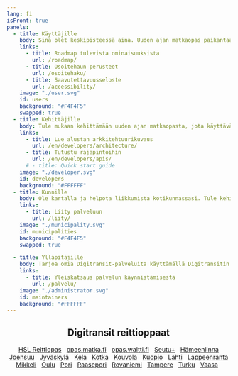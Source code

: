 ```yaml
---
lang: fi
isFront: true
panels:
  - title: Käyttäjille
    body: Sinä olet keskipisteessä aina. Uuden ajan matkaopas paikantaa sijaintisi ja kertoo lähimmät linjat, pysäkit ja reitit täysin reaaliaikaisesti. Reaaliaikaisesti tarkoittaa, että näet bussin tai junan sijainnin ja pysäkkiaikataulut totuudenmukaisina. Turha odottelu on historiaa. Palvelu suodattaa tarpeettoman tiedon ja kertoo, mitä ympärilläsi tapahtuu ja miten pääset sujuvimmin perille. Tulevaisuudessa reaaliaikainen palvelu kattaa koko maan.
    links:
      - title: Roadmap tulevista ominaisuuksista
        url: /roadmap/
      - title: Osoitehaun perusteet
        url: /osoitehaku/
      - title: Saavutettavuusseloste
        url: /accessibility/
    image: "./user.svg"
    id: users
    background: "#F4F4F5"
    swapped: true
  - title: Kehittäjille
    body: Tule mukaan kehittämään uuden ajan matkaopasta, jota käyttävät sadat tuhannet ihmiset joka päivä. Todennäköisesti sinäkin. Voit kehittää koko palvelua tai parantaa vain yhtä sen osaa. Ota koodi käyttöösi, keksi uutta, näytä se muille! Käytössäsi on uusin selainteknologia ja kehitysympäristö tulee nopeasti tutuksi. Kääri hihat ja lataa Digitransit koneellesi. Lähdekoodi on avoin.
    links:
      - title: Lue alustan arkkitehtuurikuvaus
        url: /en/developers/architecture/
      - title: Tutustu rajapintoihin
        url: /en/developers/apis/
      # - title: Quick start guide
    image: "./developer.svg"
    id: developers
    background: "#FFFFFF"
  - title: Kunnille
    body: Ole kartalla ja helpota liikkumista kotikunnassasi. Tule kehittämään uuden ajan matkaopasta ja varmista kotipaikkakuntasi valtakunnallinen näkyvyys. Digitransit on HSL:n, Fintrafficin ja Waltti Solutions Oy:n tarjoama palvelualusta, johon liittyminen on helppoa. Avoimen lähdekoodin ansiosta palvelun kehitystyössä voi olla mukana kuka tahansa asiasta kiinnostunut, mikä todennäköisesti vähentää palvelun virheitä, parantaa sen tietoturvaa ja tarjoaa aina ajantasaista tietoa. Samalla voit varmistaa, että kuntasi reitti- ja aikataulutedot ovat palvelualustan käytössä.
    links:
      - title: Liity palveluun
        url: /liity/
    image: "./municipality.svg"
    id: municipalities
    background: "#F4F4F5"
    swapped: true

  - title: Ylläpitäjille
    body: Tarjoa omia Digitransit-palveluita käyttämällä Digitransitin tuottamia Docker-kontteja ja avoimia lähdekoodikirjastoja.
    links:
      - title: Yleiskatsaus palvelun käynnistämisestä
        url: /palvelu/
    image: "./administrator.svg"
    id: maintainers
    background: "#FFFFFF"
---
```


<div align="center">

## Digitransit reittioppaat

[HSL Reittiopas](https://hsl.fi)  &nbsp; [opas.matka.fi](https://opas.matka.fi)  &nbsp; [opas.waltti.fi](https://opas.waltti.fi)  &nbsp; [Seutu+](https://varely.digitransit.fi)  &nbsp; [Hämeenlinna](https://hameenlinna.digitransit.fi) </br>
[Joensuu](https://joensuu.digitransit.fi)  &nbsp; [Jyväskylä](https://jyvaskyla.digitransit.fi)  &nbsp;
[Kela](https://kelareitit.digitransit.fi) &nbsp; [Kotka](https://kotka.digitransit.fi)  &nbsp; [Kouvola](https://kouvola.digitransit.fi)  &nbsp;
[Kuopio](https://kuopio.digitransit.fi) &nbsp;  [Lahti](https://lahti.digitransit.fi)  &nbsp; [Lappeenranta](https://lappeenranta.digitransit.fi) </br>
[Mikkeli](https://mikkeli.digitransit.fi)  &nbsp; [Oulu](https://oulu.digitransit.fi)  &nbsp; [Pori](https://pori.digitransit.fi)  &nbsp;
[Raasepori](https://bosse.digitransit.fi)  &nbsp; [Rovaniemi](https://rovaniemi.digitransit.fi)  &nbsp;
[Tampere](https://tampere.digitransit.fi)  &nbsp; [Turku](https://turku.digitransit.fi)  &nbsp; [Vaasa](https://vaasa.digitransit.fi)  &nbsp;

</div>